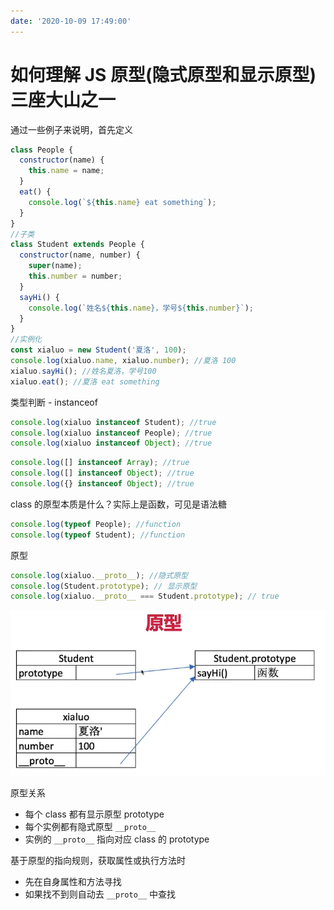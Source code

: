 ```yaml
---
date: '2020-10-09 17:49:00'
---
```


# 如何理解 JS 原型(隐式原型和显示原型)三座大山之一

通过一些例子来说明，首先定义

```js
class People {
  constructor(name) {
    this.name = name;
  }
  eat() {
    console.log(`${this.name} eat something`);
  }
}
//子类
class Student extends People {
  constructor(name, number) {
    super(name);
    this.number = number;
  }
  sayHi() {
    console.log(`姓名${this.name}，学号${this.number}`);
  }
}
//实例化
const xialuo = new Student('夏洛', 100);
console.log(xialuo.name, xialuo.number); //夏洛 100
xialuo.sayHi(); //姓名夏洛，学号100
xialuo.eat(); //夏洛 eat something
```

类型判断 - instanceof

```js
console.log(xialuo instanceof Student); //true
console.log(xialuo instanceof People); //true
console.log(xialuo instanceof Object); //true
```

```js
console.log([] instanceof Array); //true
console.log([] instanceof Object); //true
console.log({} instanceof Object); //true
```

class 的原型本质是什么？实际上是函数，可见是语法糖

```js
console.log(typeof People); //function
console.log(typeof Student); //function
```

原型

```js
console.log(xialuo.__proto__); //隐式原型
console.log(Student.prototype); // 显示原型
console.log(xialuo.__proto__ === Student.prototype); // true
```

![](./images/3626654752.webp)

原型关系

- 每个 class 都有显示原型 prototype
- 每个实例都有隐式原型 `__proto__`
- 实例的 `__proto__` 指向对应 class 的 prototype

基于原型的指向规则，获取属性或执行方法时

- 先在自身属性和方法寻找
- 如果找不到则自动去 `__proto__` 中查找

